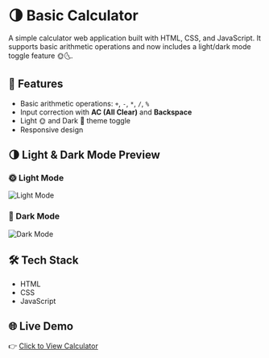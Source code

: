 # 🌗 Basic Calculator

A simple calculator web application built with HTML, CSS, and JavaScript. It supports basic arithmetic operations and now includes a light/dark mode toggle feature 🌞🌜.

## 🚀 Features

- Basic arithmetic operations: `+`, `-`, `*`, `/`, `%`
- Input correction with **AC (All Clear)** and **Backspace**
- Light 🌞 and Dark 🌙 theme toggle
- Responsive design


## 🌗 Light & Dark Mode Preview

### 🌞 Light Mode
![Light Mode](screenshots-/lighttheme.png)

### 🌙 Dark Mode
![Dark Mode](screenshots-/darktheme.png)



## 🛠️ Tech Stack

- HTML
- CSS
- JavaScript

## 🌐 Live Demo

👉 [Click to View Calculator](https://mananmaheshwari17.github.io/Basic-Calculator/)
